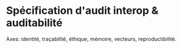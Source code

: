 # Spécification d'audit interop & auditabilité
Axes: identité, traçabilité, éthique, mémoire, vecteurs, reproductibilité.
